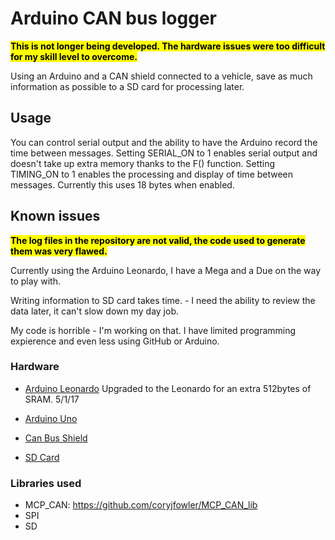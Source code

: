 # Arduino CAN bus logger

<mark>**This is not longer being developed. The hardware issues were too difficult for my skill level to overcome.**</mark>

Using an Arduino and a CAN shield connected to a vehicle, save as much information as possible to a SD card for processing later. 


## Usage
You can control serial output and the ability to have the Arduino record the time between messages.
Setting SERIAL_ON to 1 enables serial output and doesn't take up extra memory thanks to the F() function.
Setting TIMING_ON to 1 enables the processing and display of time between messages. Currently this uses 18 bytes when enabled.

## Known issues

<mark>**The log files in the repository are not valid, the code used to generate them was very flawed.**</mark>

Currently using the Arduino Leonardo, I have a Mega and a Due on the way to play with.

Writing information to SD card takes time. - I need the ability to review the data later, it can't slow down my day job.

My code is horrible - I'm working on that. I have limited programming expierence and even less using GitHub or Arduino.




### Hardware
* [Arduino Leonardo](https://www.aliexpress.com/item/2012-Official-Leonardo-R3-MCU-Board-ATmega32u4-Board-with-Original-IC-for-Arduino-Compatible-DIY-Electronics/32602077173.html) Upgraded to the Leonardo for an extra 512bytes of SRAM. 5/1/17
* [Arduino Uno](http://www.banggood.com/UNO-R3-ATmega328P-Development-Board-For-Arduino-No-Cable-p-964163.html)

* [Can Bus Shield](https://www.aliexpress.com/item/CAN-BUS-Shield-for-Arduino/32569554666.html)

* [SD Card](https://www.amazon.com/Professional-SanDisk-MicroSDHC-requirements-recordings/dp/9791299625/)


### Libraries used
* MCP_CAN: https://github.com/coryjfowler/MCP_CAN_lib
* SPI
* SD
